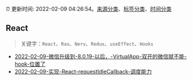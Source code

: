 :alarm_clock: 更新时间: 2022-02-09 04:26:54。[来源分类](../README.md)、[标签分类](../TAGS.md)、[时间分类](../TIMELINE.md)

## React


> 关键字：`React`、`Rax`、`Nerv`、`Redux`、`useEffect`、`Hooks`



- [2022-02-09-微信升级到-8.0.19-以后，-VirtualApp-双开的微信就不能-hook-位置了](https://www.v2ex.com/t/832610) 
- [2022-02-09-实现-React-requestIdleCallback-调度能力](https://toutiao.io/k/zy856av) 